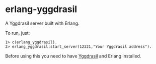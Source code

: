 # erlang-yggdrasil

A Yggdrasil server built with Erlang.

To run, just:
```
1> c(erlang_yggdrasil).
2> erlang_yggdrasil:start_server(12321,"Your Yggdrasil address").
```

Before using this you need to have [Yggdrasil](https://yggdrasil-network.github.io/installation.html) and Erlang installed.


